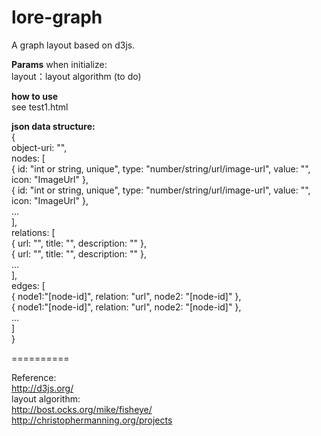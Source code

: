 lore-graph
==========

A graph layout based on d3js.

**Params** when initialize:  
layout：layout algorithm (to do)  


**how to use**  
see test1.html  


**json data structure:**  
{  
object-uri: "",  
nodes: [  
{ id: "int or string, unique", type: "number/string/url/image-url", value: "", icon: "ImageUrl" },  
{ id: "int or string, unique", type: "number/string/url/image-url", value: "", icon: "ImageUrl" },  
...  
],  
relations: [  
{ url: "", title: "", description: "" },  
{ url: "", title: "", description: "" },  
...  
],  
edges: [  
{ node1:"[node-id]", relation: "url", node2: "[node-id]" },  
{ node1:"[node-id]", relation: "url", node2: "[node-id]" },  
...  
]  
}

==========

Reference:  
http://d3js.org/  
layout algorithm:  
http://bost.ocks.org/mike/fisheye/  
http://christophermanning.org/projects  
